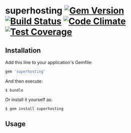 # superhosting [![Gem Version](https://badge.fury.io/rb/superhosting.svg)](https://badge.fury.io/rb/superhosting) [![Build Status](https://travis-ci.org/flant/superhosting.svg)](https://travis-ci.org/flant/superhosting) [![Code Climate](https://codeclimate.com/github/flant/superhosting/badges/gpa.svg)](https://codeclimate.com/github/flant/superhosting) [![Test Coverage](https://codeclimate.com/github/flant/superhosting/badges/coverage.svg)](https://codeclimate.com/github/flant/superhosting/coverage)

## Installation

Add this line to your application's Gemfile:

```ruby
gem 'superhosting'
```

And then execute:

    $ bundle

Or install it yourself as:

    $ gem install superhosting

## Usage